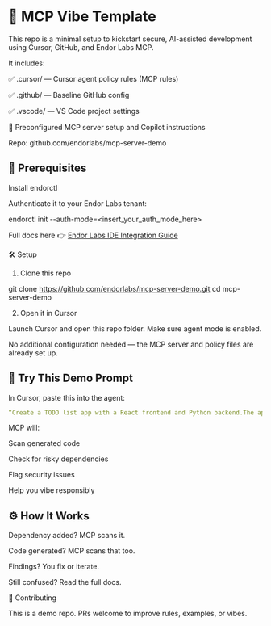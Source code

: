 # 🧬 MCP Vibe Template

This repo is a minimal setup to kickstart secure, AI-assisted development using Cursor, GitHub, and Endor Labs MCP.

It includes:

✅ .cursor/ — Cursor agent policy rules (MCP rules)

✅ .github/ — Baseline GitHub config

✅ .vscode/ — VS Code project settings

🧪 Preconfigured MCP server setup and Copilot instructions

Repo: github.com/endorlabs/mcp-server-demo

## 🚨 Prerequisites

Install endorctl

Authenticate it to your Endor Labs tenant:

endorctl init --auth-mode=<insert_your_auth_mode_here>

Full docs here 👉 [Endor Labs IDE Integration Guide](https://docs.endorlabs.com/deployment/ide/mcp/)

🛠️ Setup

1. Clone this repo

git clone https://github.com/endorlabs/mcp-server-demo.git
cd mcp-server-demo

2. Open it in Cursor

Launch Cursor and open this repo folder. Make sure agent mode is enabled.

No additional configuration needed — the MCP server and policy files are already set up.

## 🧠 Try This Demo Prompt

In Cursor, paste this into the agent:

```yaml
“Create a TODO list app with a React frontend and Python backend.The app must support creating Todo items with an expiration date and have the ability to delete items from the Todo list.”
```

MCP will:

Scan generated code

Check for risky dependencies

Flag security issues

Help you vibe responsibly

## ⚙️ How It Works

Dependency added? MCP scans it.

Code generated? MCP scans that too.

Findings? You fix or iterate.

Still confused? Read the full docs.

🤝 Contributing

This is a demo repo. PRs welcome to improve rules, examples, or vibes.

